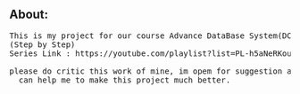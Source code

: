 <h2>About:</h2>

<pre>
This is my project for our course Advance DataBase System(DCIT55A) which is lead by our Professor Sir Henry Balanza, where we follow a series from Youtube
(Step by Step)
Series Link : https://youtube.com/playlist?list=PL-h5aNeRKouF5PMqk8aAR5Hz0VxkvE3Lj&si=SN9cAm-GS-YqxMWC

please do critic this work of mine, im opem for suggestion and willing to learn, so please do contact me if theres something that need to be change and and things that
  can help me to make this project much better.
</pre>

